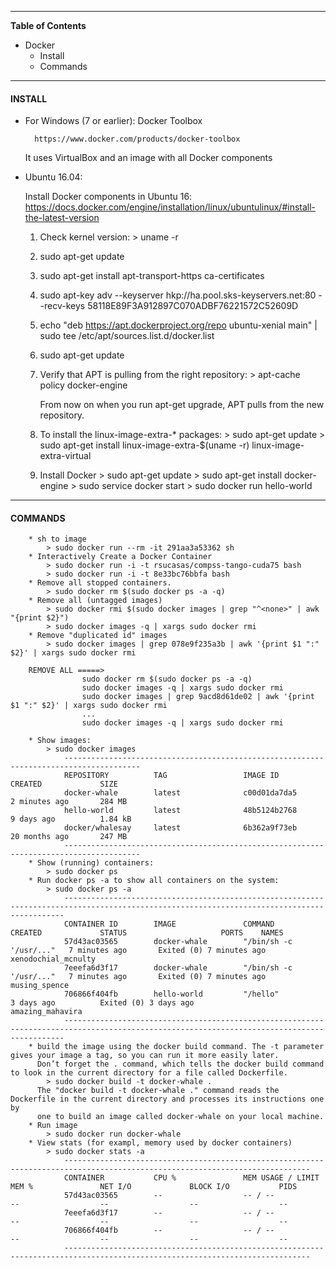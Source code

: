 -----------------------

**Table of Contents**

- Docker
  - Install
  - Commands

-----------------------

#### INSTALL

- For Windows (7 or earlier): Docker Toolbox

        https://www.docker.com/products/docker-toolbox

  It uses VirtualBox and an image with all Docker components

- Ubuntu 16.04:

  Install Docker components in Ubuntu 16: https://docs.docker.com/engine/installation/linux/ubuntulinux/#install-the-latest-version

    1. Check kernel version:
      > uname -r

    2. sudo apt-get update

    3. sudo apt-get install apt-transport-https ca-certificates

    4. sudo apt-key adv --keyserver hkp://ha.pool.sks-keyservers.net:80 --recv-keys 58118E89F3A912897C070ADBF76221572C52609D

    5. echo "deb https://apt.dockerproject.org/repo ubuntu-xenial main" | sudo tee /etc/apt/sources.list.d/docker.list

    6. sudo apt-get update

    7. Verify that APT is pulling from the right repository:
      > apt-cache policy docker-engine

       From now on when you run apt-get upgrade, APT pulls from the new repository.

    8. To install the linux-image-extra-* packages:
      > sudo apt-get update
      > sudo apt-get install linux-image-extra-$(uname -r) linux-image-extra-virtual

    9. Install Docker
      > sudo apt-get update
      > sudo apt-get install docker-engine
      > sudo service docker start
      > sudo docker run hello-world

-----------------------

#### COMMANDS
      	* sh to image
      		> sudo docker run --rm -it 291aa3a53362 sh
      	* Interactively Create a Docker Container
      		> sudo docker run -i -t rsucasas/compss-tango-cuda75 bash
      		> sudo docker run -i -t 8e33bc76bbfa bash
      	* Remove all stopped containers.
      		> sudo docker rm $(sudo docker ps -a -q)
      	* Remove all (untagged images)
      		> sudo docker rmi $(sudo docker images | grep "^<none>" | awk "{print $2}")
      		> sudo docker images -q | xargs sudo docker rmi
        * Remove "duplicated id" images
      		> sudo docker images | grep 078e9f235a3b | awk '{print $1 ":" $2}' | xargs sudo docker rmi

      	REMOVE ALL =====>
      				sudo docker rm $(sudo docker ps -a -q)
      				sudo docker images -q | xargs sudo docker rmi
      				sudo docker images | grep 9acd8d61de02 | awk '{print $1 ":" $2}' | xargs sudo docker rmi
      				...
      				sudo docker images -q | xargs sudo docker rmi

      	* Show images:
      		> sudo docker images
      			---------------------------------------------------------------------------------------
      			REPOSITORY          TAG                 IMAGE ID            CREATED             SIZE
      			docker-whale        latest              c00d01da7da5        2 minutes ago       284 MB
      			hello-world         latest              48b5124b2768        9 days ago          1.84 kB
      			docker/whalesay     latest              6b362a9f73eb        20 months ago       247 MB
      			---------------------------------------------------------------------------------------
      	* Show (running) containers:
      		> sudo docker ps
      	* Run docker ps -a to show all containers on the system:
      		> sudo docker ps -a
      			--------------------------------------------------------------------------------------------------------------------------------------------
      			CONTAINER ID        IMAGE               COMMAND                  CREATED             STATUS                     PORTS    NAMES
      			57d43ac03565        docker-whale        "/bin/sh -c '/usr/..."   7 minutes ago       Exited (0) 7 minutes ago            xenodochial_mcnulty
      			7eeefa6d3f17        docker-whale        "/bin/sh -c '/usr/..."   7 minutes ago       Exited (0) 7 minutes ago            musing_spence
      			706866f404fb        hello-world         "/hello"                 3 days ago          Exited (0) 3 days ago               amazing_mahavira
      			--------------------------------------------------------------------------------------------------------------------------------------------
      	* build the image using the docker build command. The -t parameter gives your image a tag, so you can run it more easily later.
      	  Don’t forget the . command, which tells the docker build command to look in the current directory for a file called Dockerfile.
      		> sudo docker build -t docker-whale .
      	  The "docker build -t docker-whale ." command reads the Dockerfile in the current directory and processes its instructions one by
      	  one to build an image called docker-whale on your local machine.
      	* Run image
      		> sudo docker run docker-whale
      	* View stats (for exampl, memory used by docker containers)
      		> sudo docker stats -a
      			-----------------------------------------------------------------------------------------------------------------------------
      			CONTAINER           CPU %               MEM USAGE / LIMIT   MEM %               NET I/O             BLOCK I/O           PIDS
      			57d43ac03565        --                  -- / --             --                  --                  --                  --
      			7eeefa6d3f17        --                  -- / --             --                  --                  --                  --
      			706866f404fb        --                  -- / --             --                  --                  --                  --
      			-----------------------------------------------------------------------------------------------------------------------------
